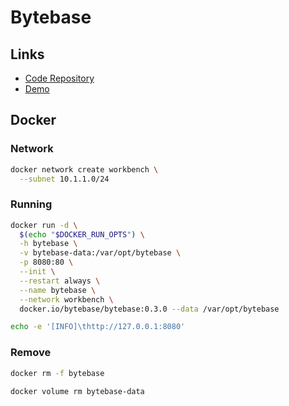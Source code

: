 # Bytebase

## Links

- [Code Repository](https://github.com/bytebase/bytebase)
- [Demo](https://demo.bytebase.com)

## Docker

### Network

```sh
docker network create workbench \
  --subnet 10.1.1.0/24
```

### Running

```sh
docker run -d \
  $(echo "$DOCKER_RUN_OPTS") \
  -h bytebase \
  -v bytebase-data:/var/opt/bytebase \
  -p 8080:80 \
  --init \
  --restart always \
  --name bytebase \
  --network workbench \
  docker.io/bytebase/bytebase:0.3.0 --data /var/opt/bytebase
```

```sh
echo -e '[INFO]\thttp://127.0.0.1:8080'
```

### Remove

```sh
docker rm -f bytebase

docker volume rm bytebase-data
```
